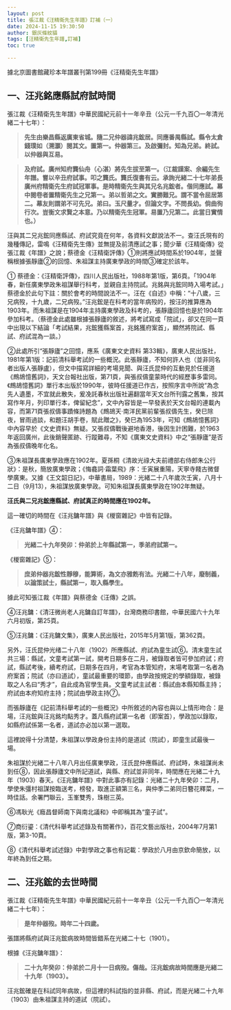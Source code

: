 ```yaml
---
layout: post
title: 張江裁《汪精衛先生年譜》訂補（一）
date: 2024-11-15 19:30:50
author: 銀灰條紋貓
tags: [汪精衛先生年譜,訂補]
toc: true

---
```


據北京圖書館藏珍本年譜叢刊第199冊《汪精衛先生年譜》


## 一、汪兆銘應縣試府試時間

張江裁《汪精衛先生年譜》中華民國紀元前十一年辛丑（公元一千九百〇一年清光緒二十七年）：
>**先生由樂昌縣返廣東省城。隨二兄仲器諱兆鋐居。同應番禺縣試。縣令太倉錢璞如（溯灝）閱其文。置第一。仲器第三。及啟彌封。知為兄弟。終試。以仲器與互易。**

>**及府試。廣州知府龔仙舟（心湛）將先生拔至第一。（江裁謹案、余編先生年譜。嘗以辛丑府試事。叩之龔氏。龔氏復書有云。承詢光緒二十七年弟長廣州府精衛先生府試冠軍事。是時精衛先生與其兄名兆鋐者。偕同應試。幕中閱卷者置精衛先生之兄第一。弟以哲弟之文。實勝難兄。謂不當令屈居第二。幕友則謂弟不可先兄。弟曰。玉尺量才。但論文字。不問長幼。倘曲徇行次。豈衡文求賢之本意。乃以精衛先生冠軍。易置乃兄第二。此當日實情也。）**


汪與其二兄兆鋐同應縣試、府試究竟在何年，各資料文獻說法不一。查汪氏現有的幾種傳記，雷鳴《汪精衛先生傳》並無提及前清應試之事；聞少華《汪精衛傳》從張江裁《年譜》之說；蔡德金《汪精衛評傳》①則將應試時間系於1904年，並聲稱根據張靜廬②的回憶、朱祖謀主持廣東學政的時間③確定於該年。


① 蔡德金：《汪精衛評傳》，四川人民出版社，1988年第1版，第6頁。「1904年春，新任廣東學政朱祖謀舉行科考，並親自主持院試。兆銘與兆鋐同時入場考試。」蔡德金於此句下註：關於會考的時間說法不一。汪在《自述》中稱：“十八歲，三兄病歿，十九歲，二兄病歿。”汪兆鋐是在科考的當年病歿的，按汪的推算應為1903年。而朱祖謀是在1904年主持廣東學政及科考的，張靜廬回憶也是於1904年參加科考。（蔡德金此處雖根據張靜廬的敘述，將考試寫成「院試」，卻又在同一頁中出現以下結論「考試結果，兆鋐獲縣案首，兆銘獲府案首」，顯然將院試、縣試、府試混為一談。）


②此處所引“張靜廬”之回憶，應系《廣東文史資料 第33輯》，廣東人民出版社，1981年第1版：記前清科舉考試的一些概況。此張靜廬，不知何許人也（並非同名者出版人張靜盧），但文中描寫詳細的考場見聞、與汪氏昆仲的互動見於任援道《鷓鴣憶舊詞》，天文台報社出版，第71頁，與張叔儔童蒙時代的經歷事多雷同。《鷓鴣憶舊詞》單行本出版於1990年，彼時任援道已作古，按照序言中所說“為念先人遺墨，不宜就此散失，爰凂託春秋出版社遍翻當年天文台所刊露之舊集，按其寫作年月，列印單行本，俾留紀念”，文中內容皆是一早發表於天文台報的連載內容，而第71頁張叔儔事蹟條詩題為《鷓鴣天·南洋民黨前輩張叔儔先生，癸巳除夜，冒雨過談，和題汪胡手卷，賦此贈之》，癸巳為1953年，可知《鷓鴣憶舊詞》中內容早於《文史資料》無疑。又張叔儔戰後避地香港，後因生計困難，於1963年返回廣州，此後銷聲匿跡、行蹤難尋，不知《廣東文史資料》中之“張靜廬”是否為張叔儔晚年化名。


③朱祖謀長廣東學政應在1902年。夏孫桐《清故光祿大夫前禮部右侍郎朱公行狀》：是秋，簡放廣東學政；《悔龕詞·霜葉飛》序：壬寅展重陽，天寧寺餞古微督學廣東。又據《王文韶日記》，中華書局，1989：光緒二十八年歲次壬寅，八月十二日（9月13），朱祖謀放廣東學政。可知朱祖謀長廣東學政在1902年無疑。


**汪氏與二兄兆鋐應縣試、府試真正的時間應在1902年。**

這一確切的時間在《汪兆鏞年譜》與《椶窗雜記》中皆有記錄。

《汪兆鏞年譜》④：
>**光緒二十九年癸卯：仲弟於上年縣試第一，季弟府試第一。**

《椶窗雜記》⑤：
>**庶弟仲器兆鋐性靜穆，能算術，為文亦雅飭有法。光緒二十八年，廢制義，以論策試士，縣試第一，取入縣學生。**

據此可知張江裁《年譜》與蔡德金《汪傳》之誤。

④汪兆鏞：《清汪微尚老人兆鏞自訂年譜》，台灣商務印書館，中華民國六十九年六月初版，第25頁。

⑤汪兆鏞：《汪兆鏞文集》，廣東人民出版社，2015年5月第1版，第362頁。


另外，汪氏昆仲光绪二十八年（1902）所應縣試、府試為童生試⑥。清末童生試共三場：縣試，文童考試第一試，開考日期多在二月，被錄取者皆可參加府試；府試，縣試考後，續考府試，日期多在四月，考官為本管知府，末場考取第一名者為府案首；院試（亦曰道試），童試最重要的環節，由學政按規定的學額錄取，被錄取之人名曰“秀才”，自此成為官學生員。文童考試主試者：縣試由本縣知縣主持；府試由本府知府主持；院試由學政主持⑦。

而張靜廬在《記前清科舉考試的一些概況》中所敘述的內容也與以上情形吻合：是場，汪兆鋐與汪兆銘均點秀才。蓋凡縣府試第一名者（即案首），學政加以錄取，如縣府試係第一名者，道試亦必加以第一選取。

這裡說得十分清楚，朱祖謀以學政身份主持的是道試（院試），即童生試最後一場。

朱祖謀於光緒二十八年八月出任廣東學政，汪氏昆仲應縣試、府試時，朱祖謀尚未到任⑧，因此張靜廬文中所記道試，與縣、府試並非同年，時間應在光緒二十九年（1903）春天。《汪兆鏞年譜》中對此事亦有記錄：光緒二十九年癸卯：二月，學使朱彊村祖謀按臨送考，榜發，取進正額第三名，與仲季二弟同日簪花釋菜，一時佳話。余署門聯云，玉峯雙秀，珠樹三英。

⑥馮耿光《廕昌督師南下與南北議和》中即稱其為“童子試”。

⑦商衍鎏：《清代科舉考試述錄及有關著作》，百花文藝出版社，2004年7月第1版，第3-10頁。

⑧《清代科舉考試述錄》中對學政之事也有記載：學政於八月由京欽命簡放，以年終為到任之期。



## 二、汪兆鋐的去世時間


張江裁《汪精衛先生年譜》中華民國紀元前十一年辛丑（公元一千九百〇一年清光緒二十七年）：
>**是年仲器歿。時年二十四歲。**

張譜將縣府試與汪兆鋐病故時間皆錯系在光緒二十七（1901）。

根據《汪兆鏞年譜》：

>**二十九年癸卯：仲弟於二月十一日病歿。傷哉。汪兆鋐病故時間應是光緒二十九年（1903）。**

汪兆鋐確是在科試同年病故，但這裡的科試指的並非縣、府試，而是光緒二十九年（1903）由朱祖謀主持的道試（院試）。




